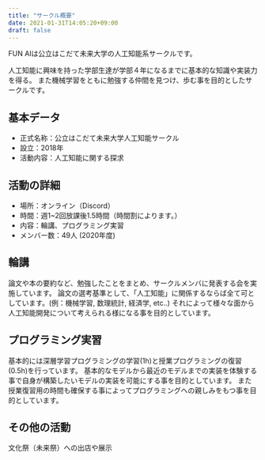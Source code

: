 ```yaml
---
title: "サークル概要"
date: 2021-01-31T14:05:20+09:00
draft: false
---
```


FUN AIは公立はこだて未来大学の人工知能系サークルです。

人工知能に興味を持った学部生達が学部４年になるまでに基本的な知識や実装力を得る。 また機械学習をともに勉強する仲間を見つけ、歩む事を目的としたサークルです。

## 基本データ

- 正式名称：公立はこだて未来大学人工知能サークル
- 設立：2018年
- 活動内容：人工知能に関する探求

## 活動の詳細

- 場所：オンライン（Discord）
- 時間：週1~2回放課後1.5時間（時間割によります。）
- 内容：輪講、プログラミング実習
- メンバー数：49人 (2020年度)

## 輪講

論文や本の要約など、勉強したことをまとめ、サークルメンバに発表する会を実施しています。 論文の選考基準として、「人工知能」に関係するならば全て可としています。(例：機械学習, 数理統計, 経済学, etc..) それによって様々な面から人工知能開発について考えられる様になる事を目的としています。

## プログラミング実習

基本的には深層学習プログラミングの学習(1h)と授業プログラミングの復習(0.5h)を行っています。 基本的なモデルから最近のモデルまでの実装を体験する事で自身が構築したいモデルの実装を可能にする事を目的としています。 また授業復習用の時間も確保する事によってプログラミングへの親しみをもつ事を目的としています。

## その他の活動

文化祭（未来祭）への出店や展示
